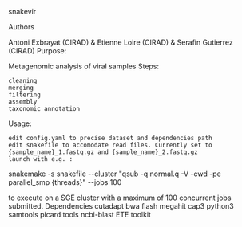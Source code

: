 snakevir

Authors

Antoni Exbrayat (CIRAD) & Etienne Loire (CIRAD) & Serafin Gutierrez (CIRAD)
Purpose:

Metagenomic analysis of viral samples 
Steps:

    cleaning
    merging
    filtering
    assembly
    taxonomic annotation

Usage:

    edit config.yaml to precise dataset and dependencies path
    edit snakefile to accomodate read files. Currently set to {sample_name}_1.fastq.gz and {sample_name}_2.fastq.gz
    launch with e.g. :

snakemake -s snakefile --cluster "qsub -q normal.q -V -cwd -pe parallel_smp {threads}" --jobs 100

to execute on a SGE cluster with a maximum of 100 concurrent jobs submitted.
Dependencies
    cutadapt
    bwa
    flash
    megahit
    cap3
    python3
    samtools
    picard tools
    ncbi-blast
    ETE toolkit
